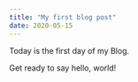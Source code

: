 ```yaml
---
title: "My first blog post"
date: 2020-05-15
---
```


Today is the first day of my Blog.

Get ready to say hello, world!
